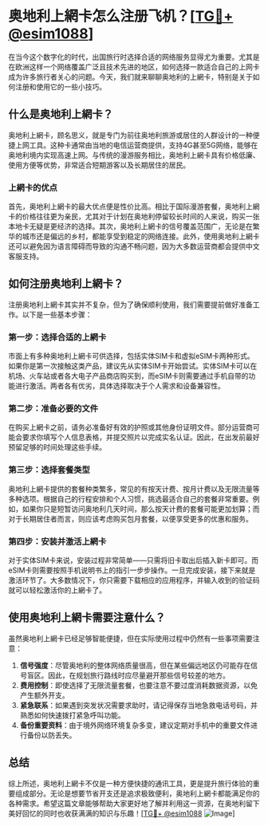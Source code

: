 # 奥地利上網卡怎么注册飞机？[[TG💪+ @esim1088](https://t.me/s/esim1088)]

在当今这个数字化的时代，出国旅行时选择合适的网络服务显得尤为重要。尤其是在欧洲这样一个网络覆盖广泛且技术先进的地区，如何选择一款适合自己的上网卡成为许多旅行者关心的问题。今天，我们就来聊聊奥地利的上網卡，特别是关于如何注册和使用它的一些小技巧。

## 什么是奥地利上網卡？

奥地利上網卡，顾名思义，就是专门为前往奥地利旅游或居住的人群设计的一种便捷上网工具。这种卡通常由当地的电信运营商提供，支持4G甚至5G网络，能够在奥地利境内实现高速上网。与传统的漫游服务相比，奥地利上網卡具有价格低廉、使用方便等优势，非常适合短期游客以及长期居住的居民。

### 上網卡的优点

首先，奥地利上網卡的最大优点便是性价比高。相比于国际漫游套餐，奥地利上網卡的价格往往更为亲民，尤其对于计划在奥地利停留较长时间的人来说，购买一张本地卡无疑是更经济的选择。其次，奥地利上網卡的信号覆盖范围广，无论是在繁华的城市还是偏远的乡村，都能享受到稳定的网络连接。此外，使用奥地利上網卡还可以避免因为语言障碍而导致的沟通不畅问题，因为大多数运营商都会提供中文客服支持。

## 如何注册奥地利上網卡？

注册奥地利上網卡其实并不复杂，但为了确保顺利使用，我们需要提前做好准备工作。以下是一些基本步骤：

### 第一步：选择合适的上網卡

市面上有多种奥地利上網卡可供选择，包括实体SIM卡和虚拟eSIM卡两种形式。如果你是第一次接触这类产品，建议先从实体SIM卡开始尝试。实体SIM卡可以在机场、火车站或者各大电子产品商店购买到，而eSIM卡则需要通过手机自带的功能进行激活。两者各有优劣，具体选择取决于个人需求和设备兼容性。

### 第二步：准备必要的文件

在购买上網卡之前，请务必准备好有效的护照或其他身份证明文件。部分运营商可能会要求你填写个人信息表格，并提交照片以完成实名认证。因此，在出发前最好预留足够的时间处理这些手续。

### 第三步：选择套餐类型

奥地利上網卡提供的套餐种类繁多，常见的有按天计费、按月计费以及无限流量等多种选项。根据自己的行程安排和个人习惯，挑选最适合自己的套餐非常重要。例如，如果你只是短暂访问奥地利几天时间，那么按天计费的套餐可能更加划算；而对于长期居住者而言，则应该考虑购买包月套餐，以便享受更多的优惠和服务。

### 第四步：安装并激活上網卡

对于实体SIM卡来说，安装过程非常简单——只需将旧卡取出后插入新卡即可。而eSIM卡则需要按照手机说明书上的指引一步步操作。一旦完成安装，接下来就是激活环节了。大多数情况下，你只需要下载相应的应用程序，并输入收到的验证码就可以轻松激活你的上網卡了。

## 使用奥地利上網卡需要注意什么？

虽然奥地利上網卡已经足够智能便捷，但在实际使用过程中仍然有一些事项需要注意：

1. **信号强度**：尽管奥地利的整体网络质量很高，但在某些偏远地区仍可能存在信号盲区。因此，在规划旅行路线时应尽量避开那些信号较差的地方。
2. **费用控制**：即使选择了无限流量套餐，也要注意不要过度消耗数据资源，以免产生额外开支。
3. **紧急联系**：如果遇到突发状况需要求助时，请记得保存当地急救电话号码，并熟悉如何快速拨打紧急呼叫功能。
4. **备份重要资料**：由于境外网络环境复杂多变，建议定期对手机中的重要文件进行备份以防丢失。

## 总结

综上所述，奥地利上網卡不仅是一种方便快捷的通讯工具，更是提升旅行体验的重要组成部分。无论是想要节省开支还是追求极致便利，奥地利上網卡都能满足你的各种需求。希望这篇文章能够帮助大家更好地了解并利用这一资源，在奥地利留下美好回忆的同时也收获满满的知识与乐趣！[[TG💪+ @esim1088](https://t.me/s/esim1088) ![Image](https://i.postimg.cc/4NQfJmqS/Snipaste-2025-05-13-00-14-12.png)]